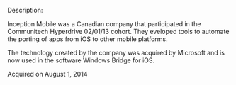 Description:

Inception Mobile was a Canadian company that participated in the Communitech Hyperdrive 02/01/13 cohort. They eveloped tools to automate the porting of apps from iOS to other mobile platforms.

The technology created by the company was acquired by Microsoft and is now used in the software Windows Bridge for iOS.

Acquired on August 1, 2014